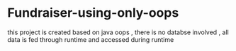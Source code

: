 # Fundraiser-using-only-oops
this project is created based on java oops , there is no databse involved , all data is fed through runtime and accessed during runtime
